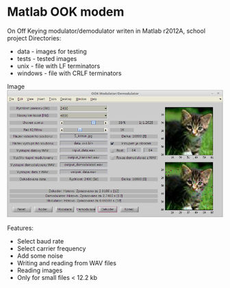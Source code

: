 Matlab OOK modem
================

On Off Keying modulator/demodulator writen in Matlab r2012A, school project
Directories:
* data  - images for testing 
* tests - tested images
* unix - file with LF terminators
* windows - file with CRLF terminators

Image
![screenshot](matlab_ook_modem.png)

Features:
* Select baud rate
* Select carrier frequency
* Add some noise
* Writing and reading from WAV files
* Reading images
* Only for small files < 12.2 kb
